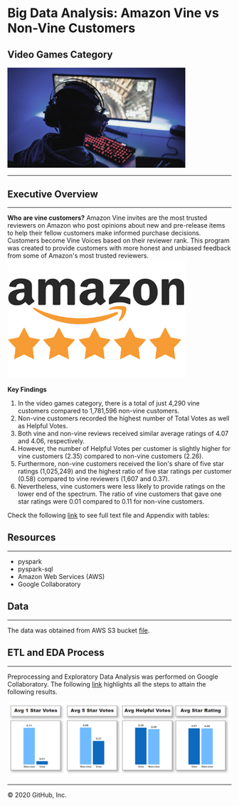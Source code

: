 # Big Data Analysis: Amazon Vine vs Non-Vine Customers
## Video Games Category
<img src="https://github.com/GR8505/Big_Data/blob/master/Images/VideoGames.jpg" alt="drawing" width="400"/>

-------------------------------------------------------------------------------------------------

## Executive Overview
-------------------------------------------------------------------------------------------------

**Who are vine customers?**
Amazon Vine invites are the most trusted reviewers on Amazon who post opinions about new and pre-release 
items to help their fellow customers make informed purchase decisions. Customers become Vine Voices based 
on their reviewer rank. This program was created to provide customers with more honest and unbiased feedback 
from some of Amazon's most trusted reviewers.
<img src="https://github.com/GR8505/Big_Data/blob/master/Images/amazon-vine-program.png" alt="drawing" width="400"/>

**Key Findings**
1) In the video games category, there is a total of just 4,290 vine customers compared to 
   1,781,596 non-vine customers.
2) Non-vine customers recorded the highest number of Total Votes as well as Helpful Votes.  
3) Both vine and non-vine reviews received similar average ratings of 4.07 and 4.06, 
   respectively.
4) However, the number of Helpful Votes per customer is slightly higher for vine customers (2.35) 
   compared to non-vine customers (2.26).
5) Furthermore, non-vine customers received the lion's share of five star ratings (1,025,249) 
   and the highest ratio of five star ratings per customer (0.58) compared to vine reviewers
   (1,607 and 0.37).  
6) Nevertheless, vine customers were less likely to provide ratings on the lower end of the spectrum.
   The ratio of vine customers that gave one star ratings were 0.01 compared to 0.11 for non-vine
   customers.

Check the following [link](https://github.com/GR8505/Big_Data/blob/master/Analysis.txt) to see full 
text file and Appendix with tables:


## Resources
---------------------------------------------------------------------------------------------------
* pyspark
* pyspark-sql
* Amazon Web Services (AWS)
* Google Collaboratory


## Data
---------------------------------------------------------------------------------------------------
The data was obtained from AWS S3 bucket [file](https://s3.amazonaws.com/amazon-reviews-pds/tsv/amazon_reviews_us_Video_Games_v1_00.tsv.gz).


## ETL and EDA Process
---------------------------------------------------------------------------------------------------
Preprocessing and Exploratory Data Analysis was performed on Google Collaboratory.  The following 
[link](https://colab.research.google.com/drive/1xBgf2RPK_tayPEsWlSUWyJHcQQcuF7Ed?usp=sharing) highlights 
all the steps to attain the following results.

![](https://github.com/GR8505/Big_Data/blob/master/Images/D1.png)


---------------------------------------------------------------------------------------------------
© 2020 GitHub, Inc.
